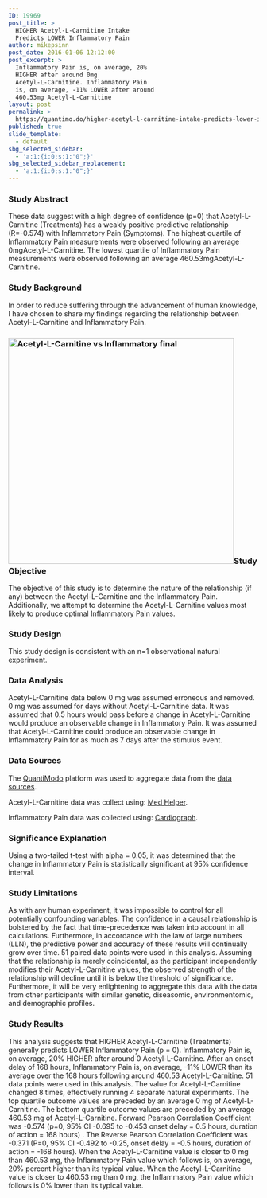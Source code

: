 ```yaml
---
ID: 19969
post_title: >
  HIGHER Acetyl-L-Carnitine Intake
  Predicts LOWER Inflammatory Pain
author: mikepsinn
post_date: 2016-01-06 12:12:00
post_excerpt: >
  Inflammatory Pain is, on average, 20%
  HIGHER after around 0mg
  Acetyl-L-Carnitine. Inflammatory Pain
  is, on average, -11% LOWER after around
  460.53mg Acetyl-L-Carnitine
layout: post
permalink: >
  https://quantimo.do/higher-acetyl-l-carnitine-intake-predicts-lower-inflammatory-pain/
published: true
slide_template:
  - default
sbg_selected_sidebar:
  - 'a:1:{i:0;s:1:"0";}'
sbg_selected_sidebar_replacement:
  - 'a:1:{i:0;s:1:"0";}'
---
```

<h3>Study Abstract</h3>
<p class="ng-binding">These data suggest with a high degree of confidence (p=0) that Acetyl-L-Carnitine (Treatments) has a weakly positive predictive relationship (R=-0.574) with Inflammatory Pain (Symptoms). The highest quartile of Inflammatory Pain measurements were observed following an average 0mgAcetyl-L-Carnitine. The lowest quartile of Inflammatory Pain measurements were observed following an average 460.53mgAcetyl-L-Carnitine.</p>

<h3>Study Background</h3>
<p class="ng-binding">In order to reduce suffering through the advancement of human knowledge, I have chosen to share my findings regarding the relationship between Acetyl-L-Carnitine and Inflammatory Pain.</p>

<h3><a href="https://quantimo.do/wp-content/uploads/2016/01/Acetyl-L-Carnitine-vs-Inflammatory-final.png" rel="attachment wp-att-20029"><img class="size-full wp-image-20029 alignright" src="https://quantimo.do/wp-content/uploads/2016/01/Acetyl-L-Carnitine-vs-Inflammatory-final.png" alt="Acetyl-L-Carnitine vs Inflammatory final" width="454" height="454" /></a>Study Objective</h3>
<p class="ng-binding">The objective of this study is to determine the nature of the relationship (if any) between the Acetyl-L-Carnitine and the Inflammatory Pain. Additionally, we attempt to determine the Acetyl-L-Carnitine values most likely to produce optimal Inflammatory Pain values.</p>

<h3>Study Design</h3>
<p class="ng-binding">This study design is consistent with an n=1 observational natural experiment.</p>

<h3>Data Analysis</h3>
<p class="ng-binding">Acetyl-L-Carnitine data below 0 mg was assumed erroneous and removed. 0 mg was assumed for days without Acetyl-L-Carnitine data. It was assumed that 0.5 hours would pass before a change in Acetyl-L-Carnitine would produce an observable change in Inflammatory Pain. It was assumed that Acetyl-L-Carnitine could produce an observable change in Inflammatory Pain for as much as 7 days after the stimulus event.</p>

<h3>Data Sources</h3>
<p class="ng-binding">The <a href="https://quantimo.do/">QuantiModo</a> platform was used to aggregate data from the <a href="https://quantimo.do/data-sources">data sources</a>.</p>
Acetyl-L-Carnitine data was collect using: <a href="https://quantimo.do/data-sources">Med Helper</a>.

Inflammatory Pain data was collected using: <a href="https://quantimo.do/data-sources">Cardiograph</a>.
<h3>Significance Explanation</h3>
<p class="ng-binding">Using a two-tailed t-test with alpha = 0.05, it was determined that the change in Inflammatory Pain is statistically significant at 95% confidence interval.</p>

<h3>Study Limitations</h3>
<p class="ng-binding">As with any human experiment, it was impossible to control for all potentially confounding variables. The confidence in a causal relationship is bolstered by the fact that time-precedence was taken into account in all calculations. Furthermore, in accordance with the law of large numbers (LLN), the predictive power and accuracy of these results will continually grow over time. 51 paired data points were used in this analysis. Assuming that the relationship is merely coincidental, as the participant independently modifies their Acetyl-L-Carnitine values, the observed strength of the relationship will decline until it is below the threshold of significance. Furthermore, it will be very enlightening to aggregate this data with the data from other participants with similar genetic, diseasomic, environmentomic, and demographic profiles.</p>

<h3>Study Results</h3>
<p class="ng-binding">This analysis suggests that HIGHER Acetyl-L-Carnitine (Treatments) generally predicts LOWER Inflammatory Pain (p = 0). Inflammatory Pain is, on average, 20% HIGHER after around 0 Acetyl-L-Carnitine. After an onset delay of 168 hours, Inflammatory Pain is, on average, -11% LOWER than its average over the 168 hours following around 460.53 Acetyl-L-Carnitine. 51 data points were used in this analysis. The value for Acetyl-L-Carnitine changed 8 times, effectively running 4 separate natural experiments. The top quartile outcome values are preceded by an average 0 mg of Acetyl-L-Carnitine. The bottom quartile outcome values are preceded by an average 460.53 mg of Acetyl-L-Carnitine. Forward Pearson Correlation Coefficient was -0.574 (p=0, 95% CI -0.695 to -0.453 onset delay = 0.5 hours, duration of action = 168 hours) . The Reverse Pearson Correlation Coefficient was -0.371 (P=0, 95% CI -0.492 to -0.25, onset delay = -0.5 hours, duration of action = -168 hours). When the Acetyl-L-Carnitine value is closer to 0 mg than 460.53 mg, the Inflammatory Pain value which follows is, on average, 20% percent higher than its typical value. When the Acetyl-L-Carnitine value is closer to 460.53 mg than 0 mg, the Inflammatory Pain value which follows is 0% lower than its typical value.</p>